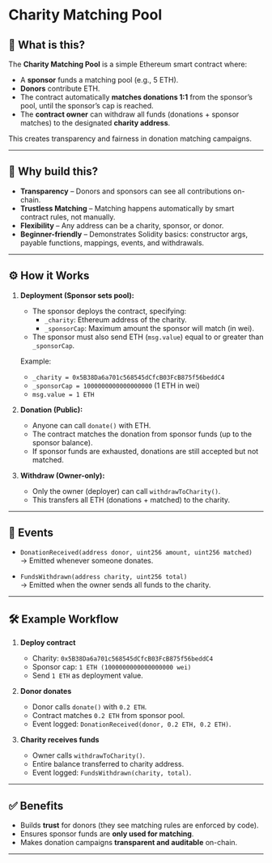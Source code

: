 # Charity Matching Pool

## 📌 What is this? 

The **Charity Matching Pool** is a simple Ethereum smart contract where:

- A **sponsor** funds a matching pool (e.g., 5 ETH).
- **Donors** contribute ETH.
- The contract automatically **matches donations 1:1** from the sponsor’s pool, until the sponsor’s cap is reached.
- The **contract owner** can withdraw all funds (donations + sponsor matches) to the designated **charity address**.

This creates transparency and fairness in donation matching campaigns.

---

## 🎯 Why build this?

- **Transparency** – Donors and sponsors can see all contributions on-chain.
- **Trustless Matching** – Matching happens automatically by smart contract rules, not manually.
- **Flexibility** – Any address can be a charity, sponsor, or donor.
- **Beginner-friendly** – Demonstrates Solidity basics: constructor args, payable functions, mappings, events, and withdrawals.

---

## ⚙️ How it Works

1. **Deployment (Sponsor sets pool):**

   - The sponsor deploys the contract, specifying:
     - `_charity`: Ethereum address of the charity.
     - `_sponsorCap`: Maximum amount the sponsor will match (in wei).
   - The sponsor must also send ETH (`msg.value`) equal to or greater than `_sponsorCap`.

   Example:

   - `_charity = 0x5B38Da6a701c568545dCfcB03FcB875f56beddC4`
   - `_sponsorCap = 1000000000000000000` (1 ETH in wei)
   - `msg.value = 1 ETH`

2. **Donation (Public):**

   - Anyone can call `donate()` with ETH.
   - The contract matches the donation from sponsor funds (up to the sponsor balance).
   - If sponsor funds are exhausted, donations are still accepted but not matched.

3. **Withdraw (Owner-only):**
   - Only the owner (deployer) can call `withdrawToCharity()`.
   - This transfers all ETH (donations + matched) to the charity.

---

## 📜 Events

- `DonationReceived(address donor, uint256 amount, uint256 matched)`  
  → Emitted whenever someone donates.

- `FundsWithdrawn(address charity, uint256 total)`  
  → Emitted when the owner sends all funds to the charity.

---

## 🛠️ Example Workflow

1. **Deploy contract**

   - Charity: `0x5B38Da6a701c568545dCfcB03FcB875f56beddC4`
   - Sponsor cap: `1 ETH (1000000000000000000 wei)`
   - Send `1 ETH` as deployment value.

2. **Donor donates**

   - Donor calls `donate()` with `0.2 ETH`.
   - Contract matches `0.2 ETH` from sponsor pool.
   - Event logged: `DonationReceived(donor, 0.2 ETH, 0.2 ETH)`.

3. **Charity receives funds**
   - Owner calls `withdrawToCharity()`.
   - Entire balance transferred to charity address.
   - Event logged: `FundsWithdrawn(charity, total)`.

---

## ✅ Benefits

- Builds **trust** for donors (they see matching rules are enforced by code).
- Ensures sponsor funds are **only used for matching**.
- Makes donation campaigns **transparent and auditable** on-chain.

---
